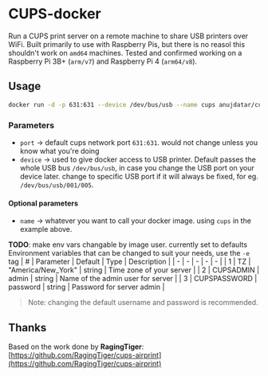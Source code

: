 # CUPS-docker

Run a CUPS print server on a remote machine to share USB printers over WiFi. Built primarily to use with Raspberry Pis, but there is no reasol this shouldn't work on `amd64` machines. Tested and confirmed working on a Raspberry Pi 3B+ (`arm/v7`) and Raspberry Pi 4 (`arm64/v8`).

## Usage
```sh
docker run -d -p 631:631 --device /dev/bus/usb --name cups anujdatar/cups
````

### Parameters
- `port` -> default cups network port `631:631`. would not change unless you know what you're doing
- `device` -> used to give docker access to USB printer. Default passes the whole USB bus `/dev/bus/usb`, in case you change the USB port on your device later. change to specific USB port if it will always be fixed, for eg. `/dev/bus/usb/001/005`.

#### Optional parameters
- `name` -> whatever you want to call your docker image. using `cups` in the example above.

**TODO**: make env vars changable by image user. currently set to defaults
Environment variables that can be changed to suit your needs, use the `-e` tag
| # | Parameter | Default | Type | Description |
| - | - | - | - | - |
| 1 | TZ | "America/New_York" | string | Time zone of your server |
| 2 | CUPSADMIN | admin | string | Name of the admin user for server |
| 3 | CUPSPASSWORD | password | string | Password for server admin |

> Note: changing the default username and password is recommended.


## Thanks
Based on the work done by **RagingTiger**: [https://github.com/RagingTiger/cups-airprint](https://github.com/RagingTiger/cups-airprint)
